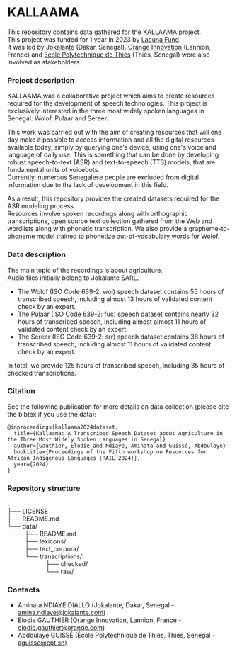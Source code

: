 # KALLAAMA

This repository contains data gathered for the KALLAAMA project.    
This project was funded for 1 year in 2023 by [Lacuna Fund](https://lacunafund.org/).    
It was led by [Jokalante](https://jokalante.com/) (Dakar, Senegal). [Orange Innovation](https://www.orange.com/) (Lannion, France) and [Ecole Polytechnique de Thiès](https://ept.sn/) (Thiès, Senegal) were also involved as stakeholders.    

### Project description 
KALLAAMA was a collaborative project which aims to create resources required for the development of speech technologies. This project is exclusively interested in the three most widely spoken languages in Senegal: Wolof, Pulaar and Sereer.    

This work was carried out with the aim of creating resources that will one day make it possible to access information and all the digital resources available today, simply by querying one's device, using one's voice and language of daily use. This is something that can be done by developing robust speech-to-text (ASR) and text-to-speech (TTS) models, that are fundamental units of voicebots.     
Currently, numerous Senegalese people are excluded from digital information due to the lack of development in this field.    

As a result, this repository provides the created datasets required for the ASR modeling process.    
Resources involve spoken recordings along with orthographic transcriptions, open source text collection gathered from the Web and wordlists along with phonetic transcription. We also provide a grapheme-to-phoneme model trained to phonetize out-of-vocabulary words for Wolof.    

### Data description
The main topic of the recordings is about agriculture.   
Audio files initially belong to Jokalante SARL.     
- The Wolof (ISO Code 639-2: wol) speech dataset contains 55 hours of transcribed speech, including almost 13 hours of validated content check by an expert.    
- The Pulaar (ISO Code 639-2: fuc) speech dataset contains nearly 32 hours of transcribed speech, including almost almost 11 hours of validated content check by an expert.    
- The Sereer (ISO Code 639-2: srr) speech dataset contains 38 hours of transcribed speech, including almost 11 hours of validated content check by an expert.    

In total, we provide 125 hours of transcribed speech, including 35 hours of checked transcriptions.    

### Citation
See the following publication for more details on data collection (please cite the bibtex if you use the data):    
```
@inproceedings{kallaama2024dataset,    
  title={Kallaama: A Transcribed Speech Dataset about Agriculture in the Three Most Widely Spoken Languages in Senegal}    
  author={Gauthier, Elodie and Ndiaye, Aminata and Guissé, Abdoulaye}    
  booktitle={Proceedings of the Fifth workshop on Resources for African Indigenous Languages (RAIL 2024)},    
  year={2024}    
}  
```  

### Repository structure

.    
├── LICENSE    
├── README.md    
└── data/    
&nbsp;&nbsp;&nbsp;&nbsp;&nbsp;&nbsp;&nbsp;&nbsp;&nbsp; ├── README.md    
&nbsp;&nbsp;&nbsp;&nbsp;&nbsp;&nbsp;&nbsp;&nbsp;&nbsp; ├── lexicons/    
&nbsp;&nbsp;&nbsp;&nbsp;&nbsp;&nbsp;&nbsp;&nbsp;&nbsp; ├── text_corpora/    
&nbsp;&nbsp;&nbsp;&nbsp;&nbsp;&nbsp;&nbsp;&nbsp;&nbsp; └── transcriptions/    
&nbsp;&nbsp;&nbsp;&nbsp;&nbsp;&nbsp;&nbsp;&nbsp;&nbsp;&nbsp;&nbsp;&nbsp;&nbsp;&nbsp;&nbsp;&nbsp;&nbsp;&nbsp;&nbsp;&nbsp;&nbsp; ├── checked/    
&nbsp;&nbsp;&nbsp;&nbsp;&nbsp;&nbsp;&nbsp;&nbsp;&nbsp;&nbsp;&nbsp;&nbsp;&nbsp;&nbsp;&nbsp;&nbsp;&nbsp;&nbsp;&nbsp;&nbsp;&nbsp; └── raw/    


### Contacts
- Aminata NDIAYE DIALLO (Jokalante, Dakar, Senegal - amina.ndiaye@jokalante.com)
- Elodie GAUTHIER (Orange Innovation, Lannion, France - elodie.gauthier@orange.com)
- Abdoulaye GUISSÉ (École Polytechnique de Thiès, Thiès, Senegal - aguisse@ept.sn)


